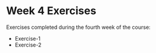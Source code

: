 # Week 4 Exercises

Exercises completed during the fourth week of the course:
* Exercise-1
* Exercise-2